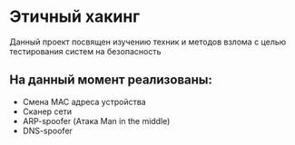 # Этичный хакинг  
Данный проект посвящен изучению техник и методов взлома с целью тестирования систем на безопасность  
## На данный момент реализованы: 
* Смена MAC адреса устройства  
* Сканер сети  
* ARP-spoofer (Атака Man in the middle)
* DNS-spoofer



